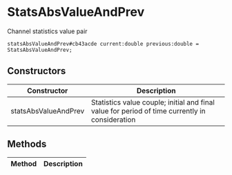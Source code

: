 # StatsAbsValueAndPrev
Channel statistics value pair

```
statsAbsValueAndPrev#cb43acde current:double previous:double = StatsAbsValueAndPrev;
```

## Constructors
| Constructor | Description |
| ---- | ----------- |
| statsAbsValueAndPrev | Statistics value couple; initial and final value for period of time currently in consideration |


## Methods
| Method | Description |
| ---- | ----------- |


